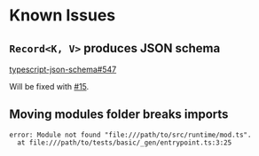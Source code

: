# Known Issues

## `Record<K, V>` produces JSON schema

[typescript-json-schema#547](https://github.com/YousefED/typescript-json-schema/issues/547)

Will be fixed with [#15](https://github.com/rivet-gg/open-game-services-engine/issues/15).

## Moving modules folder breaks imports

```
error: Module not found "file:///path/to/src/runtime/mod.ts".
  at file:///path/to/tests/basic/_gen/entrypoint.ts:3:25
```
